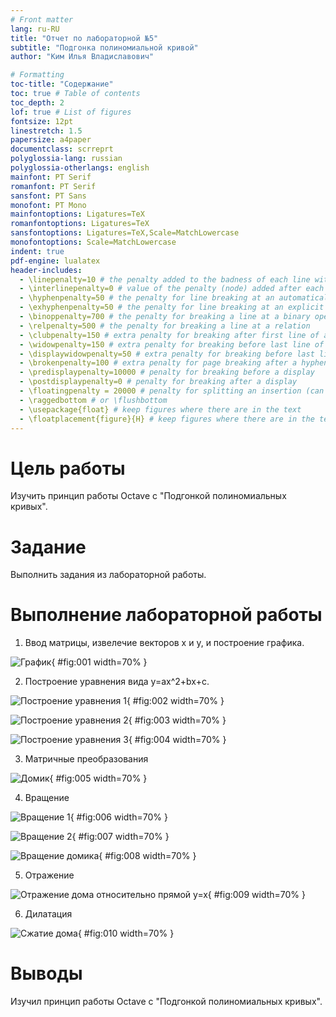 ```yaml
---
# Front matter
lang: ru-RU
title: "Отчет по лабораторной №5"
subtitle: "Подгонка полиномиальной кривой"
author: "Ким Илья Владиславович"

# Formatting
toc-title: "Содержание"
toc: true # Table of contents
toc_depth: 2
lof: true # List of figures
fontsize: 12pt
linestretch: 1.5
papersize: a4paper
documentclass: scrreprt
polyglossia-lang: russian
polyglossia-otherlangs: english
mainfont: PT Serif
romanfont: PT Serif
sansfont: PT Sans
monofont: PT Mono
mainfontoptions: Ligatures=TeX
romanfontoptions: Ligatures=TeX
sansfontoptions: Ligatures=TeX,Scale=MatchLowercase
monofontoptions: Scale=MatchLowercase
indent: true
pdf-engine: lualatex
header-includes:
  - \linepenalty=10 # the penalty added to the badness of each line within a paragraph (no associated penalty node) Increasing the value makes tex try to have fewer lines in the paragraph.
  - \interlinepenalty=0 # value of the penalty (node) added after each line of a paragraph.
  - \hyphenpenalty=50 # the penalty for line breaking at an automatically inserted hyphen
  - \exhyphenpenalty=50 # the penalty for line breaking at an explicit hyphen
  - \binoppenalty=700 # the penalty for breaking a line at a binary operator
  - \relpenalty=500 # the penalty for breaking a line at a relation
  - \clubpenalty=150 # extra penalty for breaking after first line of a paragraph
  - \widowpenalty=150 # extra penalty for breaking before last line of a paragraph
  - \displaywidowpenalty=50 # extra penalty for breaking before last line before a display math
  - \brokenpenalty=100 # extra penalty for page breaking after a hyphenated line
  - \predisplaypenalty=10000 # penalty for breaking before a display
  - \postdisplaypenalty=0 # penalty for breaking after a display
  - \floatingpenalty = 20000 # penalty for splitting an insertion (can only be split footnote in standard LaTeX)
  - \raggedbottom # or \flushbottom
  - \usepackage{float} # keep figures where there are in the text
  - \floatplacement{figure}{H} # keep figures where there are in the text
---
```


# Цель работы

Изучить принцип работы Octave с "Подгонкой полиномиальных кривых".

# Задание

Выполнить задания из лабораторной работы.


# Выполнение лабораторной работы

1. Ввод матрицы, извелечие векторов x и y, и построение графика.

![График](image/1.jpg){ #fig:001 width=70% }

2. Построение уравнения вида y=ax^2+bx+c.

![Построение уравнения 1](image/3.jpg){ #fig:002 width=70% }

![Построение уравнения 2](image/4.jpg){ #fig:003 width=70% }

![Построение уравнения 3](image/5.jpg){ #fig:004 width=70% }

3. Матричные преобразования

![Домик](image/6.jpg){ #fig:005 width=70% }

4. Вращение

![Вращение 1](image/7.jpg){ #fig:006 width=70% }

![Вращение 2](image/8.jpg){ #fig:007 width=70% }

![Вращение домика](image/9.jpg){ #fig:008 width=70% }

5. Отражение

![Отражение дома относительно прямой y=x](image/10.jpg){ #fig:009 width=70% }

6. Дилатация

![Сжатие дома](image/11.jpg){ #fig:010 width=70% }

# Выводы

Изучил принцип работы Octave с "Подгонкой полиномиальных кривых".
